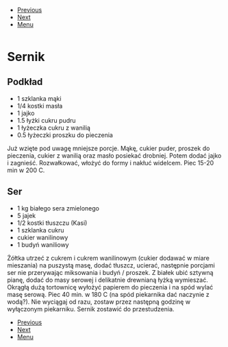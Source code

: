 <!-- Navigation Menu Start -->

- [Previous](<Rosół.md>)
- [Next](<Szarlotka.md>)
- [Menu](<README.md>)

<div style="margin-bottom: 50px"></div>

<!-- /Navigation Menu Start -->


# Sernik

## Podkład 

- 1 szklanka mąki 
- 1/4 kostki masła  
- 1 jajko  
- 1.5 łyżki cukru pudru 
- 1 łyżeczka cukru z wanilią 
- 0.5 łyżeczki proszku do pieczenia 

Już wzięte pod uwagę mniejsze porcje. Mąkę, cukier puder, proszek do pieczenia, cukier z wanilią oraz masło posiekać drobniej. Potem dodać jajko i zagnieść. Rozwałkować, włożyć do formy i nakłuć widelcem. Piec 15-20 min w 200 C. 

## Ser 

- 1 kg białego sera zmielonego 
- 5 jajek 
- 1/2 kostki tłuszczu (Kasi) 
- 1 szklanka cukru 
- cukier wanilinowy 
- 1 budyń waniliowy 
  
Żółtka utrzeć z cukrem i cukrem wanilinowym (cukier dodawać w miare mieszania) na puszystą masę, dodać tłuszcz, ucierać, następnie porcjami ser nie przerywając miksowania i budyń / proszek. Z białek ubić sztywną pianę, dodać do masy serowej i delikatnie drewnianą łyżką wymieszać. Okrągłą dużą tortownicę wyłożyć papierem do pieczenia i na spód wylać masę serową. Piec 40 min. w 180 C (na spód piekarnika dać naczynie z wodą?). Nie wyciągaj od razu, zostaw przez następną godzinę w wyłączonym piekarniku. Sernik zostawić do przestudzenia. 


<!-- Navigation Menu End -->

- [Previous](<Rosół.md>)
- [Next](<Szarlotka.md>)
- [Menu](<README.md>)

<div style="margin-bottom: 50px"></div>

<!-- /Navigation Menu End -->